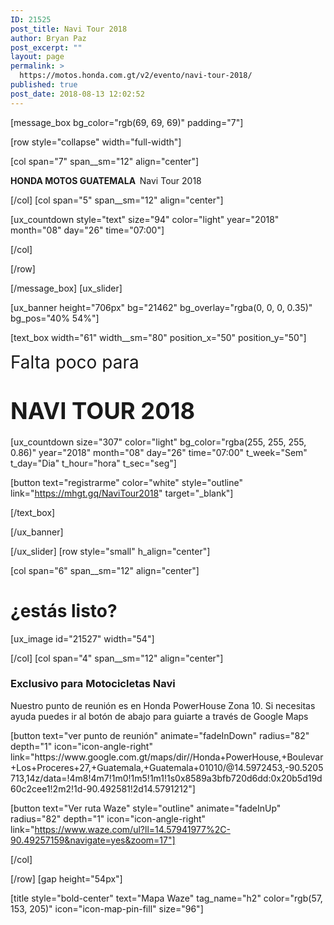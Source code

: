 ```yaml
---
ID: 21525
post_title: Navi Tour 2018
author: Bryan Paz
post_excerpt: ""
layout: page
permalink: >
  https://motos.honda.com.gt/v2/evento/navi-tour-2018/
published: true
post_date: 2018-08-13 12:02:52
---
```

[message_box bg_color="rgb(69, 69, 69)" padding="7"]

[row style="collapse" width="full-width"]

[col span="7" span__sm="12" align="center"]

<p><strong>HONDA MOTOS GUATEMALA  </strong>Navi Tour 2018</p>

[/col]
[col span="5" span__sm="12" align="center"]

[ux_countdown style="text" size="94" color="light" year="2018" month="08" day="26" time="07:00"]


[/col]

[/row]

[/message_box]
[ux_slider]

[ux_banner height="706px" bg="21462" bg_overlay="rgba(0, 0, 0, 0.35)" bg_pos="40% 54%"]

[text_box width="61" width__sm="80" position_x="50" position_y="50"]

<p class="alt-font"><span style="font-size: 200%;">Falta poco para</span></p>
<h1><span style="font-size: 130%;"><strong>NAVI TOUR 2018</strong></span></h1>
[ux_countdown size="307" color="light" bg_color="rgba(255, 255, 255, 0.86)" year="2018" month="08" day="26" time="07:00" t_week="Sem" t_day="Dia" t_hour="hora" t_sec="seg"]

[button text="registrarme" color="white" style="outline" link="https://mhgt.gq/NaviTour2018" target="_blank"]


[/text_box]

[/ux_banner]

[/ux_slider]
[row style="small" h_align="center"]

[col span="6" span__sm="12" align="center"]

<h1 class="uppercase">¿estás listo?</h1>
[ux_image id="21527" width="54"]


[/col]
[col span="4" span__sm="12" align="center"]

<h3>Exclusivo para Motocicletas Navi</h3><p>Nuestro punto de reunión es en Honda PowerHouse Zona 10. Si necesitas ayuda puedes ir al botón de abajo para guiarte a través de Google Maps</p>
[button text="ver punto de reunión" animate="fadeInDown" radius="82" depth="1" icon="icon-angle-right" link="https://www.google.com.gt/maps/dir//Honda+PowerHouse,+Boulevar+Los+Proceres+27,+Guatemala,+Guatemala+01010/@14.5972453,-90.5205713,14z/data=!4m8!4m7!1m0!1m5!1m1!1s0x8589a3bfb720d6dd:0x20b5d19d60c2cee1!2m2!1d-90.492581!2d14.5791212"]

[button text="Ver ruta Waze" style="outline" animate="fadeInUp" radius="82" depth="1" icon="icon-angle-right" link="https://www.waze.com/ul?ll=14.57941977%2C-90.49257159&navigate=yes&zoom=17"]


[/col]

[/row]
[gap height="54px"]

[title style="bold-center" text="Mapa Waze" tag_name="h2" color="rgb(57, 153, 205)" icon="icon-map-pin-fill" size="96"]